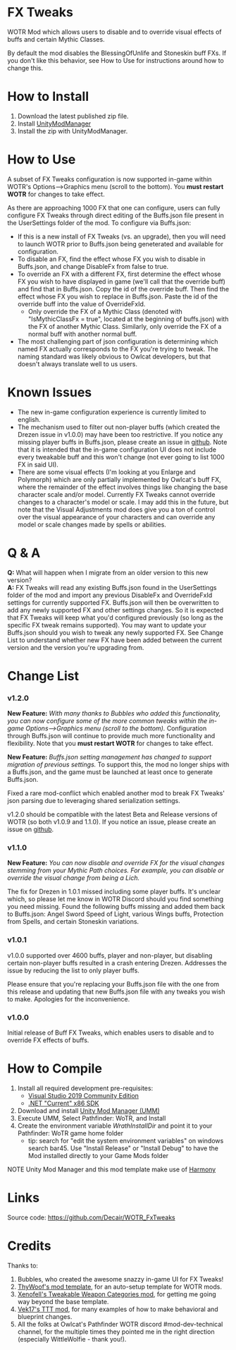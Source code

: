 # FX Tweaks

WOTR Mod which allows users to disable and to override visual effects of buffs and certain Mythic Classes.

By default the mod disables the BlessingOfUnlife and Stoneskin buff FXs. If you don't like this behavior, see How to Use for instructions around how to change this.

# How to Install

1. Download the latest published zip file.
2. Install [UnityModManager](https://www.nexusmods.com/site/mods/21)
3. Install the zip with UnityModManager.

# How to Use

A subset of FX Tweaks configuration is now supported in-game within WOTR's Options-->Graphics menu (scroll to the bottom). You **must restart WOTR** for changes to take effect.

As there are approaching 1000 FX that one can configure, users can fully configure FX Tweaks through direct editing of the Buffs.json file present in the UserSettings folder of the mod.  To configure via Buffs.json: 
-  If this is a new install of FX Tweaks (vs. an upgrade), then you will need to launch WOTR prior to Buffs.json being geneterated and available for configuration.
-  To disable an FX, find the effect whose FX you wish to disable in Buffs.json, and change DisableFx from false to true.
-  To override an FX with a different FX, first determine the effect whose FX you wish to have displayed in game (we'll call that the override buff) and find that in Buffs.json. Copy the id of the override buff. Then find the effect whose FX you wish to replace in Buffs.json. Paste the id of the override buff into the value of OverrideFxId.
    -  Only override the FX of a Mythic Class (denoted with "IsMythicClassFx = true", located at the beginning of buffs.json) with the FX of another Mythic Class. Similarly, only override the FX of a normal buff with another normal buff.
-  The most challenging part of json configuration is determining which named FX actually corresponds to the FX you're trying to tweak. The naming standard was likely obvious to Owlcat developers, but that doesn't always translate well to us users.

# Known Issues

-  The new in-game configuration experience is currently limited to english.
-  The mechanism used to filter out non-player buffs (which created the Drezen issue in v1.0.0) may have been too restrictive.  If you notice any missing player buffs in Buffs.json, please create an issue in [github](https://github.com/Decair/WOTR_FxTweaks).  Note that it is intended that the in-game configuration UI does not include every tweakable buff and this won't change (not ever going to list 1000 FX in said UI).
-  There are some visual effects (I'm looking at you Enlarge and Polymorph) which are only partially implemented by Owlcat's buff FX, where the remainder of the effect involves things like changing the base character scale and/or model. Currently FX Tweaks cannot override changes to a character's model or scale. I may add this in the future, but note that the Visual Adjustments mod does give you a ton of control over the visual appearance of your characters and can override any model or scale changes made by spells or abilities.

# Q & A
**Q:** What will happen when I migrate from an older version to this new version?  
**A:** FX Tweaks will read any existing Buffs.json found in the UserSettings folder of the mod and import any previous DisableFx and OverrideFxId settings for currently supported FX. Buffs.json will then be overwritten to add any newly supported FX and other settings changes. So it is expected that FX Tweaks will keep what you'd configured previously (so long as the specific FX tweak remains supported). You may want to update your Buffs.json should you wish to tweak any newly supported FX.  See Change List to understand whether new FX have been added between the current version and the version you're upgrading from.
 
# Change List
### v1.2.0
**New Feature:** *With many thanks to Bubbles who added this functionality, you can now configure some of the more common tweaks within the in-game Options-->Graphics menu (scroll to the bottom).* Configuration through Buffs.json will continue to provide much more functionality and flexibility. Note that you **must restart WOTR** for changes to take effect.

**New Feature:** *Buffs.json setting management has changed to support migration of previous settings.* To support this, the mod no longer ships with a Buffs.json, and the game must be launched at least once to generate Buffs.json.

Fixed a rare mod-conflict which enabled another mod to break FX Tweaks' json parsing due to leveraging shared serialization settings.

v1.2.0 should be compatible with the latest Beta and Release versions of WOTR (so both v1.0.9 and 1.1.0).  If you notice an issue, please create an issue on [github](https://github.com/Decair/WOTR_FxTweaks).

### v1.1.0
**New Feature:** *You can now disable and override FX for the visual changes stemming from your Mythic Path choices. For example, you can disable or override the visual change from being a Lich.*

The fix for Drezen in 1.0.1 missed including some player buffs. It's unclear which, so please let me know in WOTR Discord should you find something you need missing. Found the following buffs missing and added them back to Buffs.json: Angel Sword Speed of Light, various Wings buffs, Protection from Spells, and certain Stoneskin variations.

### v1.0.1
v1.0.0 supported over 4600 buffs, player and non-player, but disabling certain non-player buffs resulted in a crash entering Drezen. Addresses the issue by reducing the list to only player buffs.

Please ensure that you're replacing your Buffs.json file with the one from this release and updating that new Buffs.json file with any tweaks you wish to make. Apologies for the inconvenience.

### v1.0.0
Initial release of Buff FX Tweaks, which enables users to disable and to override FX effects of buffs.

# How to Compile

1. Install all required development pre-requisites:
	- [Visual Studio 2019 Community Edition](https://visualstudio.microsoft.com/downloads/)
	- [.NET "Current" x86 SDK](https://dotnet.microsoft.com/download/visual-studio-sdks)
2. Download and install [Unity Mod Manager (UMM)](https://www.nexusmods.com/site/mods/21)
3. Execute UMM, Select Pathfinder: WoTR, and Install
4. Create the environment variable *WrathInstallDir* and point it to your Pathfinder: WoTR game home folder
	- tip: search for "edit the system environment variables" on windows search bar45. Use "Install Release" or "Install Debug" to have the Mod installed directly to your Game Mods folder

NOTE Unity Mod Manager and this mod template make use of [Harmony](https://go.microsoft.com/fwlink/?linkid=874338)

# Links

Source code: https://github.com/Decair/WOTR_FxTweaks

# Credits

Thanks to:

1. Bubbles, who created the awesome snazzy in-game UI for FX Tweaks!
2. [ThyWoof's mod template](https://github.com/ThyWoof/PathfinderWoTRModTemplate), for an auto-setup template for WOTR mods.
3. [Xenofell's Tweakable Weapon Categories mod](https://github.com/cstamford/WOTR_TweakableWeaponCategories), for getting me going way beyond the base template.
4. [Vek17's TTT mod](https://github.com/Vek17/WrathMods-TabletopTweaks), for many examples of how to make behavioral and blueprint changes.
5. All the folks at Owlcat's Pathfinder WOTR discord #mod-dev-technical channel, for the multiple times they pointed me in the right direction (especially WittleWolfie - thank you!).

